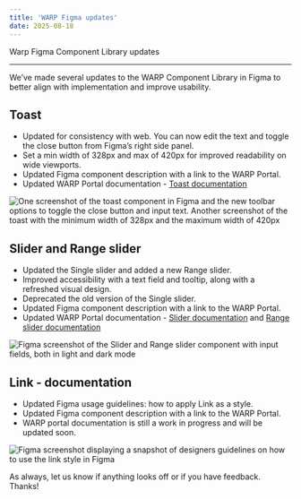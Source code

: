 ```yaml
---
title: 'WARP Figma updates'
date: 2025-08-18
---
```

Warp Figma Component Library updates

---

We’ve made several updates to the WARP Component Library in Figma to better align with implementation and improve usability.

## Toast
- Updated for consistency with web. You can now edit the text and toggle the close button from Figma’s right side panel.
- Set a min width of 328px and max of 420px for improved readability on wide viewports.
- Updated Figma component description with a link to the WARP Portal.
- Updated WARP Portal documentation - [Toast documentation](https://warp-ds.github.io/docs/components/toast/)

![One screenshot of the toast component in Figma and the new toolbar options to toggle the close button and input text. Another screenshot of the toast with the minimum width of 328px and the maximum width of 420px](/whats-new/2025/design-08-18-1.svg)

## Slider and Range slider
- Updated the Single slider and added a new Range slider.
- Improved accessibility with a text field and tooltip, along with a refreshed visual design.
- Deprecated the old version of the Single slider.
- Updated Figma component description with a link to the WARP Portal.
- Updated WARP Portal documentation - [Slider documentation](https://warp-ds.github.io/docs/components/slider/) and [Range slider documentation](https://warp-ds.github.io/docs/components/rangeslider/)

![Figma screenshot of the Slider and Range slider component with input fields, both in light and dark mode](/whats-new/2025/design-08-18-2.svg)

## Link - documentation
- Updated Figma usage guidelines: how to apply Link as a style.
- Updated Figma component description with a link to the WARP Portal.
- WARP portal documentation is still a work in progress and will be updated soon.

![Figma screenshot displaying a snapshot of designers guidelines on how to use the link style in Figma](/whats-new/2025/design-08-18-3.svg)

As always, let us know if anything looks off or if you have feedback. Thanks!
